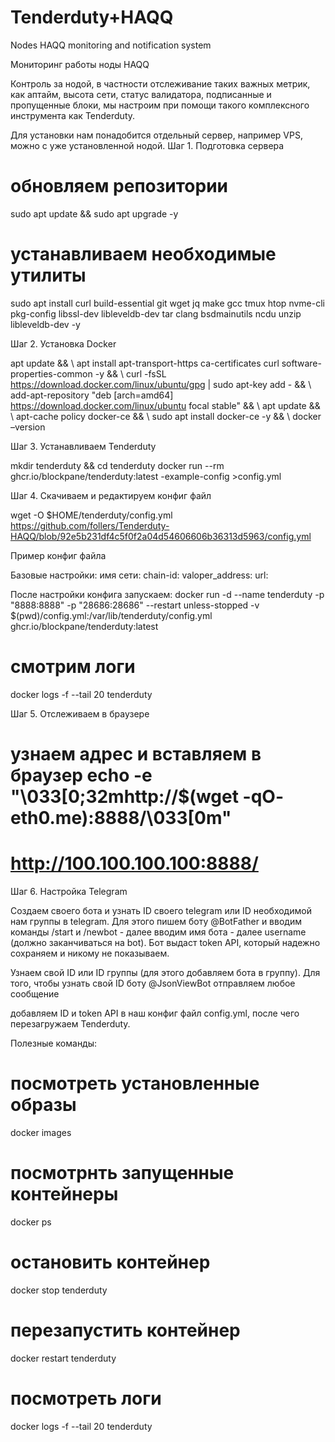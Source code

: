# Tenderduty+HAQQ

Nodes HAQQ monitoring and notification system

Мониторинг работы ноды HAQQ

Контроль за нодой, в частности отслеживание таких важных метрик, как аптайм, высота сети, статус валидатора, подписанные и пропущенные блоки, мы настроим при помощи такого комплексного инструмента как Tenderduty.
 
Для установки нам понадобится отдельный сервер, например VPS, можно с уже установленной нодой.
Шаг 1. Подготовка сервера
# обновляем репозитории
sudo apt update && sudo apt upgrade -y

# устанавливаем необходимые утилиты
sudo apt install curl build-essential git wget jq make gcc tmux htop nvme-cli pkg-config libssl-dev libleveldb-dev tar clang bsdmainutils ncdu unzip libleveldb-dev -y

Шаг 2. Установка Docker

apt update && \ apt install apt-transport-https ca-certificates curl software-properties-common -y && \ curl -fsSL https://download.docker.com/linux/ubuntu/gpg | sudo apt-key add - && \ add-apt-repository "deb [arch=amd64] https://download.docker.com/linux/ubuntu focal stable" && \ apt update && \ apt-cache policy docker-ce && \ sudo apt install docker-ce -y && \ docker –version

Шаг 3. Устанавливаем Tenderduty

mkdir tenderduty && cd tenderduty docker run --rm ghcr.io/blockpane/tenderduty:latest -example-config >config.yml

Шаг 4. Скачиваем и редактируем конфиг файл

wget -O $HOME/tenderduty/config.yml 
https://github.com/follers/Tenderduty-HAQQ/blob/92e5b231df4c5f0f2a04d54606606b36313d5963/config.yml

Пример конфиг файла

Базовые настройки:
имя сети:
chain-id:
valoper_address:
url:

 После настройки конфига запускаем:
docker run -d --name tenderduty -p "8888:8888" -p "28686:28686" --restart unless-stopped -v $(pwd)/config.yml:/var/lib/tenderduty/config.yml ghcr.io/blockpane/tenderduty:latest
# смотрим логи
docker logs -f --tail 20 tenderduty

Шаг 5. Отслеживаем в браузере

# узнаем адрес и вставляем в браузер echo -e "\033[0;32mhttp://$(wget -qO- eth0.me):8888/\033[0m" 
# http://100.100.100.100:8888/

Шаг 6. Настройка Telegram

Создаем своего бота и узнать ID своего telegram или ID необходимой нам группы в telegram. Для этого пишем боту @BotFather и вводим команды /start и /newbot - далее вводим имя бота - далее username (должно заканчиваться на bot). Бот выдаст token API, который надежно сохраняем и никому не показываем.

Узнаем свой ID или ID группы (для этого добавляем бота в группу). Для того, чтобы узнать свой ID боту @JsonViewBot отправляем любое сообщение
 
добавляем ID и token API в наш конфиг файл config.yml, после чего перезагружаем Tenderduty.

Полезные команды:

# посмотреть установленные образы
docker images
# посмотрнть запущенные контейнеры
docker ps
# остановить контейнер
docker stop tenderduty
# перезапустить контейнер
docker restart tenderduty
# посмотреть логи
docker logs -f --tail 20 tenderduty
